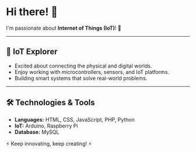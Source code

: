 # Hi there! 👋

I'm passionate about **Internet of Things (IoT)**! 🚀

---

## 🔗 IoT Explorer
- Excited about connecting the physical and digital worlds.
- Enjoy working with microcontrollers, sensors, and IoT platforms.
- Building smart systems that solve real-world problems.

---

## 🛠️ Technologies & Tools
- **Languages:** HTML, CSS, JavaScript, PHP, Python
- **IoT:** Arduino, Raspberry Pi
- **Database:** MySQL

⚡ Keep innovating, keep creating! ⚡
<!--
**firmansys-code/firmansys-code** is a ✨ _special_ ✨ repository because its `README.md` (this file) appears on your GitHub profile.

Here are some ideas to get you started:

- 🔭 I’m currently working on ...
- 🌱 I’m currently learning ...
- 👯 I’m looking to collaborate on ...
- 🤔 I’m looking for help with ...
- 💬 Ask me about ...
- 📫 How to reach me: ...
- 😄 Pronouns: ...
- ⚡ Fun fact: ...
-->
